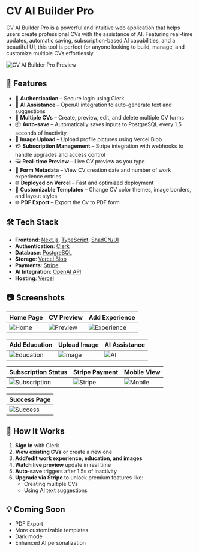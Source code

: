 # CV AI Builder Pro

CV AI Builder Pro is a powerful and intuitive web application that helps users create professional CVs with the assistance of AI. Featuring real-time updates, automatic saving, subscription-based AI capabilities, and a beautiful UI, this tool is perfect for anyone looking to build, manage, and customize multiple CVs effortlessly.

![CV AI Builder Pro Preview](./screenshots/hero.png)

## 🚀 Features

- 🔐 **Authentication** – Secure login using Clerk
- 🧠 **AI Assistance** – OpenAI integration to auto-generate text and suggestions
- 📄 **Multiple CVs** – Create, preview, edit, and delete multiple CV forms
- 📦 **Auto-save** – Automatically saves inputs to PostgreSQL every 1.5 seconds of inactivity
- 📸 **Image Upload** – Upload profile pictures using Vercel Blob
- 💳 **Subscription Management** – Stripe integration with webhooks to handle upgrades and access control
- 🖼️ **Real-time Preview** – Live CV preview as you type
- 📅 **Form Metadata** – View CV creation date and number of work experience entries
- 🌐 **Deployed on Vercel** – Fast and optimized deployment
- 🎨 **Customizable Templates** – Change CV color themes, image borders, and layout styles
- 🌐 **PDF Export** – Export the Cv to PDF form

## 🛠️ Tech Stack

- **Frontend**: [Next.js](https://nextjs.org/), [TypeScript](https://www.typescriptlang.org/), [ShadCN/UI](https://ui.shadcn.com/)
- **Authentication**: [Clerk](https://clerk.dev/)
- **Database**: [PostgreSQL](https://www.postgresql.org/)
- **Storage**: [Vercel Blob](https://vercel.com/docs/storage/blob)
- **Payments**: [Stripe](https://stripe.com/)
- **AI Integration**: [OpenAI API](https://openai.com/)
- **Hosting**: [Vercel](https://vercel.com/)

## 📷 Screenshots

| Home Page | CV Preview | Add Experience |
|-----------|------------|----------------|
| ![Home](./screenshots/1-home.png) | ![Preview](./screenshots/2-preview.png) | ![Experience](./screenshots/3-experience.png) |

| Add Education | Upload Image | AI Assistance |
|---------------|--------------|---------------|
| ![Education](./screenshots/4-education.png) | ![Image](./screenshots/5-upload.png) | ![AI](./screenshots/6-ai.png) |

| Subscription Status | Stripe Payment | Mobile View |
|---------------------|----------------|-------------|
| ![Subscription](./screenshots/7-status.png) | ![Stripe](./screenshots/8-stripe.png) | ![Mobile](./screenshots/9-mobile.png) |

| Success Page |
|--------------|
| ![Success](./screenshots/10-success.png) |

## 📄 How It Works

1. **Sign In** with Clerk
2. **View existing CVs** or create a new one
3. **Add/edit work experience, education, and images**
4. **Watch live preview** update in real time
5. **Auto-save** triggers after 1.5s of inactivity
6. **Upgrade via Stripe** to unlock premium features like:
   - Creating multiple CVs
   - Using AI text suggestions

## 💡 Coming Soon

- PDF Export
- More customizable templates
- Dark mode
- Enhanced AI personalization
